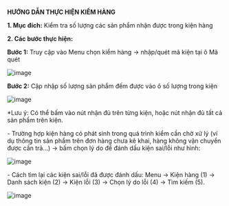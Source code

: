 
**HƯỚNG DẪN THỰC HIỆN KIỂM HÀNG**

**1.	Mục đích:** Kiểm tra số lượng các sản phẩm nhận được trong kiện hàng

**2.	Các bước thực hiện:**

**Bước 1:** Truy cập vào Menu chọn kiểm hàng -> nhập/quét mã kiện tại ô Mã quét
 
 ![image](https://user-images.githubusercontent.com/85599407/128137314-245665af-4bd3-4e53-b4e8-898498c7024b.png)

**Bước 2:** Cập nhập số lượng sản phẩm đếm được vào ô số lượng trong kiện 

  ![image](https://user-images.githubusercontent.com/85599407/128137330-0965d878-3b47-4681-9324-4c2729e36968.png)

*Lưu ý: Có thể bấm vào nút nhận đủ trên từng kiện, hoặc nút nhận đủ tất cả sản phẩm trên kiện.

*-* Trường hợp kiện hàng có phát sinh trong quá trình kiểm cần chờ xử lý (ví dụ thông tin sản phẩm trên đơn hàng chưa kê khai, hàng không vận chuyển được cần trả…) -> bấm chọn lý do để đánh dấu kiện sai/lỗi như hình:

![image](https://user-images.githubusercontent.com/85599407/128137345-86f863fe-322a-4cba-a074-e8c61ed33a75.png)
 
*-* Cách tìm lại các kiện sai/lỗi đã được đánh dấu: Menu -> Kiện hàng (1) -> Danh sách kiện (2) -> Kiện lỗi (3) -> Chọn lý do lỗi (4) -> Tìm kiếm (5).

![image](https://user-images.githubusercontent.com/85599407/128137428-00199b13-fcf5-424b-8c1e-f88c6c0eec18.png)
